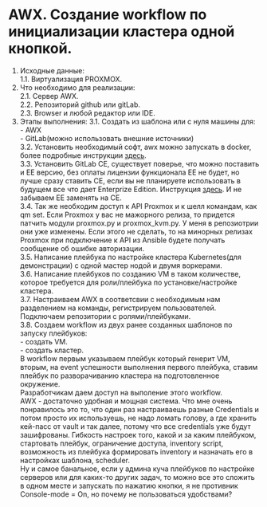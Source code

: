 # AWX. Создание workflow по инициализации кластера одной кнопкой.    
1. Исходные данные:    
    1.1. Виртуализация PROXMOX.    
2. Что необходимо для реализации:    
    2.1. Сервер AWX.    
    2.2. Репозиторий github  или gitLab.    
    2.3. Browser и любой редактор или IDE.    
3. Этапы выполнения:
    3.1. Создать из шаблона или с нуля машины для:
        - AWX    
        - GitLab(можно использовать внешние источники)    
    3.2. Установить необходимый софт, awx  можно запускать в  docker, более подробные инструкции [здесь](https://github.com/ansible/awx/blob/devel/INSTALL.md).    
    3.3. Установить GitLab CE, существует поверье, что  можно поставить и EE версию, без оплаты лицензии функционала EE не будет, но  лучше сразу ставить CE, если вы не планируете использовать в будущем все что дает Enterprize Edition. Инструкция [здесь](https://about.gitlab.com/install/#centos-7). И не забываем EE заменять на CE.    
    3.4. Так же необходим доступ к API Proxmox и к шелл командам, как qm set. Если Proxmox у вас не мажорного релиза, то придется патчить  модули proxmox.py и proxmox_kvm.py. У меня в репозиотрии они уже изменены. Если этого не сделать, то на минорных релизах Proxmox при подключение к API из Ansible будете получать сообщение об ошибке авторизации.   
    3.5. Написание плейбука по настройке кластера Kubernetes(для демонстрации)  с одной мастер нодой и  двумя воркерами.    
    3.6. Написание плейбуков по созданию VM в таком количестве, которое требуется для роли/плейбука по установке/настройке кластера.    
    3.7. Настраиваем AWX в соответсвии с необходимым нам разделением на команды, регистрируем пользователей. Подключаем репозитории с  ролями/плейбуками.    
    3.8. Создаем workflow из двух ранее созданных шаблонов по запуску плейбуков:    
        - создать VM.    
        - создать кластер.   
        В workflow первым указываем плейбук который генерит VM, вторым, на event успешности выполнения первого плейбука, ставим плейбук по разворачиванию кластера на подготовленное окружение.    
        Разработчикам даем  доступ на выполение этого workflow.     
        AWX - достаточно удобная и мощная система. Что мне очень понравилось это то, что один раз настраиваешь разные Credentials и потом просто их используешь, не надо ломать голову, а где хранить кей-пасс от vault и так далее, потому что все credentials уже будут зашифрованы. Гибкость настроек того, какой и за каким плейбуком, стартовать плейбук, ограничение доступа, inventory script, возможность из плейбука формировать inventory и назначать его в настройках шаблона, scheduler.    
        Ну и самое банальное, если у админа куча  плейбуков по настройке серверов или для каких-то других задач, то можно все это сложить в одном месте и запускать по нажатию кнопки, я не противник Console-mode = On, но почему не пользоваться удобствами?  
